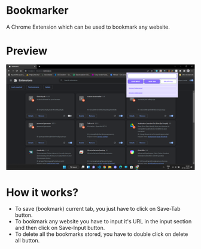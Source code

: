 # Bookmarker
A Chrome Extension which can be used to bookmark any website.
# Preview
<img src="ayush.png">

# How it works?
* To save (bookmark) current tab, you just have to click on Save-Tab button.
* To bookmark any website you have to input it's URL in the input section and then click on Save-Input button.
* To delete all the bookmarks stored,  you have to double click on delete all button.

